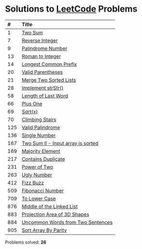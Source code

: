 # Solutions to [LeetCode](https://leetcode.com/) Problems

| #  | Title |
| :- | :---- |
| 1 | [Two Sum](https://github.com/kantuni/LeetCode/tree/master/1) |
| 7 | [Reverse Integer](https://github.com/kantuni/LeetCode/tree/master/7) |
| 9	| [Palindrome Number](https://github.com/kantuni/LeetCode/tree/master/9) |
| 13 | [Roman to Integer](https://github.com/kantuni/LeetCode/tree/master/13) |
| 14 | [Longest Common Prefix](https://github.com/kantuni/LeetCode/tree/master/14) |
| 20 | [Valid Parentheses](https://github.com/kantuni/LeetCode/tree/master/20) |
| 21 | [Merge Two Sorted Lists](https://github.com/kantuni/LeetCode/tree/master/21) |
| 28 | [Implement strStr()](https://github.com/kantuni/LeetCode/tree/master/28) |
| 58 | [Length of Last Word](https://github.com/kantuni/LeetCode/tree/master/58) |
| 66 | [Plus One](https://github.com/kantuni/LeetCode/tree/master/66) |
| 69 | [Sqrt(x)](https://github.com/kantuni/LeetCode/tree/master/69) |
| 70 | [Climbing Stairs](https://github.com/kantuni/LeetCode/tree/master/70) |
| 125 | [Valid Palindrome](https://github.com/kantuni/LeetCode/tree/master/125) |
| 136 | [Single Number](https://github.com/kantuni/LeetCode/tree/master/136) |
| 167 | [Two Sum II - Input array is sorted](https://github.com/kantuni/LeetCode/tree/master/167) |
| 169 | [Majority Element](https://github.com/kantuni/LeetCode/tree/master/169) |
| 217 | [Contains Duplicate](https://github.com/kantuni/LeetCode/tree/master/217) |
| 231 | [Power of Two](https://github.com/kantuni/LeetCode/tree/master/231) |
| 263 | [Ugly Number](https://github.com/kantuni/LeetCode/tree/master/263) |
| 412 | [Fizz Buzz](https://github.com/kantuni/LeetCode/tree/master/412) |
| 509 | [Fibonacci Number](https://github.com/kantuni/LeetCode/tree/master/509) |
| 709 | [To Lower Case](https://github.com/kantuni/LeetCode/tree/master/709) |
| 876 | [Middle of the Linked List](https://github.com/kantuni/LeetCode/tree/master/876) |
| 883 | [Projection Area of 3D Shapes](https://github.com/kantuni/LeetCode/tree/master/883) |
| 884 | [Uncommon Words from Two Sentences](https://github.com/kantuni/LeetCode/tree/master/884) |
| 905 | [Sort Array By Parity](https://github.com/kantuni/LeetCode/tree/master/905) |

Problems solved: **26**
